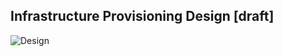 ## Infrastructure Provisioning Design [draft]
![Design](https://bitbucket.org/MessageMedia/rmit-project/raw/4787648af4c2b52502f37874823d985e39e76769/InfrastructureAWS/InitialInfrastructureProposal.png)
